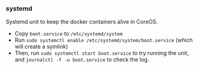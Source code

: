 ### systemd

Systemd unit to keep the docker containers alive in CoreOS.

 - Copy `boot.service` to `/etc/systemd/system`
 - Run `sudo systemctl enable /etc/systemd/system/boot.service` (which will create a symlink)
 - Then, run `sudo systemctl start boot.service` to try running the unit, and `journalctl -f -u boot.service` to check the log.
